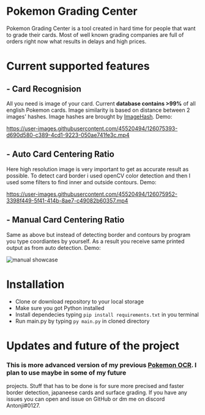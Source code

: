 # Pokemon Grading Center
Pokemon Grading Center is a tool created in hard time for people that want to grade their cards. Most of well known grading companies are 
full of orders right now what results in delays and high prices. 

# Current supported features
## - Card Recognision
All you need is image of your card. Current **database contains >99%** of all english Pokemon cards. Image similarity is based on distance 
between 2 images' hashes. Image hashes are brought by [ImageHash](https://github.com/JohannesBuchner/imagehash). Demo:

https://user-images.githubusercontent.com/45520494/126075393-d690d580-c389-4cd1-9223-050ae741fe3c.mp4

## - Auto Card Centering Ratio
Here high resolution image is very important to get as accurate result as possible. To detect card border i used openCV color detection and 
then I used some filters to find inner and outside contours. Demo: 

https://user-images.githubusercontent.com/45520494/126075952-3398f449-5f41-414b-8ae7-c49082b60357.mp4


## - Manual Card Centering Ratio
Same as above but instead of detecting border and contours by program you type coordiantes by yourself. As a result you receive same 
printed output as from auto detection. Demo: 

![manual showcase](https://user-images.githubusercontent.com/45520494/126076184-d00977c3-14e6-48b5-88fe-50235904ed2b.png)

# Installation
* Clone or download repository to your local storage
* Make sure you got Python installed
* Install dependecies typing `pip install requirements.txt` in you terminal
* Run main.py by typing `py main.py` in cloned directory

# Updates and future of the project
### This is more advanced version of my previous [Pokemon OCR](https://github.com/Antonji-py/Pokemon-OCR). I plan to use maybe in some of my future 
projects. Stuff that has to be done is for sure more precised and faster border detection, japaneese cards and surface grading. If you have any issues
you can open and issue on GitHub or dm me on discord Antonji#0127.
